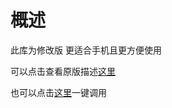 # 概述

此库为修改版 更适合手机且更方便使用 

可以点击查看原版描述[这里](README_zh-CN.md)

也可以点击[这里](https://github.com/cat-bucket/cat-osint/)一键调用
